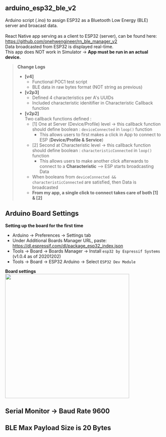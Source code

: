 ## arduino_esp32_ble_v2
Arduino script (.ino) to assign ESP32 as a Bluetooth Low Energy (BLE) server and broacast data. <br>
<br>
React Native app serving as a client to ESP32 (server), can be found here: <br>
https://github.com/onehwengineer/rn_ble_manager_v2 <br>
Data broadcasted from ESP32 is displayed real-time.<br>
This app does NOT work in Simulator -> **App must be run in an actual device.**<br>

> **Change Logs** <br>
> - **[v4]** <br>
>   - Functional POC1 test script <br>
>   - BLE data in raw bytes format (NOT string as previous) <br>  
> - **[v2p3]** <br>
>   - Defined 4 characteristics per A's UUIDs <br>
>   - Included characteristic idenitifier in Characteristic Callback function <br>
> - **[v2p2]** <br>
> Two callback functions defined :
>   - [1] One at Server (Device/Profile) level -> this callback function should define boolean : `deviceConnected` in `loop()` function
>     - This allows users to first makes a click in App to connect to ESP (**Device/Profile & Service**)
>   - [2] Second at Characteristic level -> this callback function should define boolean : `characteristicConnected` in `loop()` function
>     - This allows users to make another click afterwards to connect to a **Characteristic** --> ESP starts broadcasting Data
>   - When booleans from `deviceConnected && characteristicConnected` are satisfied, then Data is broadcasted
>   - **From my app, a single click to connect takes care of both [1] & [2]**

## Arduino Board Settings
**Setting up the board for the first time**
- Arduino -> Preferences -> Settings tab
- Under Additional Boards Manager URL, paste: https://dl.espressif.com/dl/package_esp32_index.json
- Tools -> Board -> Boards Manager -> Install `esp32 by Espressif Systems` (v1.0.4 as of 20201202)
- Tools -> Board -> ESP32 Arduino -> Select `ESP32 Dev Module`

**Board settings**<br>
<img src="https://user-images.githubusercontent.com/60368973/103705769-7eef5180-4f60-11eb-8fcd-9c70f18a5c09.png" width="400">

## Serial Monitor -> Baud Rate 9600

## BLE Max Payload Size is 20 Bytes
